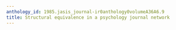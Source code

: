 ```yaml
---
anthology_id: 1985.jasis_journal-ir0anthology0volumeA36A6.9
title: Structural equivalence in a psychology journal network
---
```

